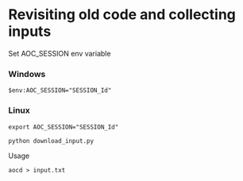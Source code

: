 # Revisiting old code and collecting inputs

Set AOC_SESSION env variable

### Windows
```
$env:AOC_SESSION="SESSION_Id"
```

### Linux
```
export AOC_SESSION="SESSION_Id"
```

```
python download_input.py
```

Usage
```
aocd > input.txt
```